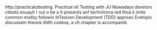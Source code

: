 
http://practicaluttesting.
Practical nit Testing with JU
Nowadays develors cttests.eouayit  r out o be a
It presents anf techniinirra red thoa  k imite common mistby followin thTesiven Development (TDD) approac Evetopic discussein theook  illdth codexa, a ch chapter is accompanib













